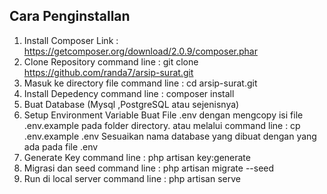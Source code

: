 ## Cara Penginstallan
1. Install Composer
 Link : https://getcomposer.org/download/2.0.9/composer.phar
2. Clone Repository
 command line : git clone https://github.com/randa7/arsip-surat.git
3. Masuk ke directory file
 command line : cd arsip-surat.git
4. Install Depedency
 command line : composer install
5. Buat Database (Mysql ,PostgreSQL atau sejenisnya)
6. Setup Environment Variable
   Buat File .env dengan mengcopy isi file .env.example pada folder directory.
   atau melalui command line : cp .env.example .env
   Sesuaikan nama database yang dibuat dengan yang ada pada file .env
7. Generate Key
   command line : php artisan key:generate
8. Migrasi dan seed 
   command line : php artisan migrate --seed
9. Run di local server
   command line : php artisan serve




